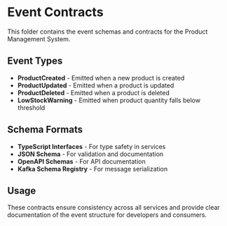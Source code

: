 # Event Contracts

This folder contains the event schemas and contracts for the Product Management System.

## Event Types

- **ProductCreated** - Emitted when a new product is created
- **ProductUpdated** - Emitted when a product is updated
- **ProductDeleted** - Emitted when a product is deleted
- **LowStockWarning** - Emitted when product quantity falls below threshold

## Schema Formats

- **TypeScript Interfaces** - For type safety in services
- **JSON Schema** - For validation and documentation
- **OpenAPI Schemas** - For API documentation
- **Kafka Schema Registry** - For message serialization

## Usage

These contracts ensure consistency across all services and provide clear documentation of the event structure for developers and consumers.
